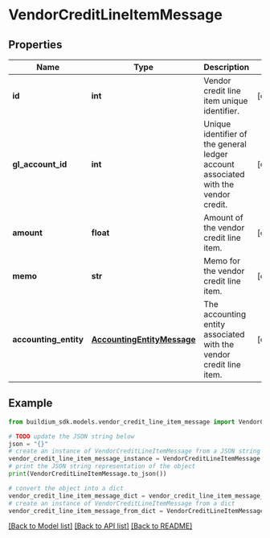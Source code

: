 # VendorCreditLineItemMessage


## Properties

Name | Type | Description | Notes
------------ | ------------- | ------------- | -------------
**id** | **int** | Vendor credit line item unique identifier. | [optional] 
**gl_account_id** | **int** | Unique identifier of the general ledger account associated with the vendor credit. | [optional] 
**amount** | **float** | Amount of the vendor credit line item. | [optional] 
**memo** | **str** | Memo for the vendor credit line item. | [optional] 
**accounting_entity** | [**AccountingEntityMessage**](AccountingEntityMessage.md) | The accounting entity associated with the vendor credit line item. | [optional] 

## Example

```python
from buildium_sdk.models.vendor_credit_line_item_message import VendorCreditLineItemMessage

# TODO update the JSON string below
json = "{}"
# create an instance of VendorCreditLineItemMessage from a JSON string
vendor_credit_line_item_message_instance = VendorCreditLineItemMessage.from_json(json)
# print the JSON string representation of the object
print(VendorCreditLineItemMessage.to_json())

# convert the object into a dict
vendor_credit_line_item_message_dict = vendor_credit_line_item_message_instance.to_dict()
# create an instance of VendorCreditLineItemMessage from a dict
vendor_credit_line_item_message_from_dict = VendorCreditLineItemMessage.from_dict(vendor_credit_line_item_message_dict)
```
[[Back to Model list]](../README.md#documentation-for-models) [[Back to API list]](../README.md#documentation-for-api-endpoints) [[Back to README]](../README.md)


